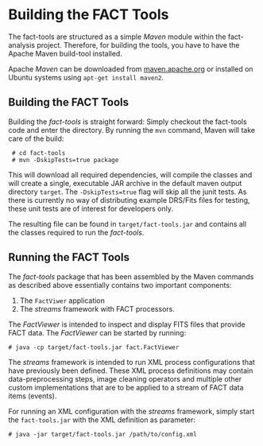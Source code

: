 Building the FACT Tools
=======================

The fact-tools are structured as a simple *Maven* module within the
fact-analysis project. Therefore, for building the tools, you have to
have the Apache Maven build-tool installed.

Apache *Maven* can be downloaded from [maven.apache.org](http://maven.apache.org)
or installed on Ubuntu systems using `apt-get install maven2`.


Building the FACT Tools
-----------------------

Building the *fact-tools* is straight forward: Simply checkout the
fact-tools code and enter the directory. By running the `mvn` command,
Maven will take care of the build:

     # cd fact-tools
     # mvn -DskipTests=true package
     
  This will download all required dependencies, will compile the
classes and will create a single, executable JAR archive in the
default maven output directory `target`. The `-DskipTests=true` flag
will skip all the junit tests. As there is currently no way of
distributing example DRS/Fits files for testing, these unit tests are
of interest for developers only.

The resulting file can be found in `target/fact-tools.jar` and contains
all the classes required to run the *fact-tools*.


Running the FACT Tools
----------------------

The *fact-tools* package that has been assembled by the Maven commands
as described above essentially contains two important components:

  1. The `FactViwer` application
  2. The *streams* framework with FACT processors.

The *FactViewer* is intended to inspect and display FITS files that
provide FACT data. The *FactViewer* can be started by running:

    # java -cp target/fact-tools.jar fact.FactViewer


The *streams* framework is intended to run XML process configurations
that have previously been defined. These XML process definitions may
contain data-preprocessing steps, image cleaning operators and multiple
other custom implementations that are to be applied to a stream of
FACT data items (events).

For running an XML configuration with the *streams* framework, simply
start the `fact-tools.jar` with the XML definition as parameter:

    # java -jar target/fact-tools.jar /path/to/config.xml